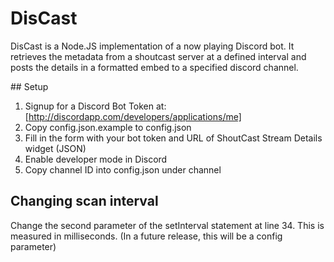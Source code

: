 # DisCast

DisCast is a Node.JS implementation of a now playing Discord bot. It retrieves the metadata from a shoutcast server at a defined interval and posts the details in a formatted embed to a specified discord channel. 

## Setup 

1. Signup for a Discord Bot Token at: [http://discordapp.com/developers/applications/me]
2. Copy config.json.example to config.json
3. Fill in the form with your bot token and URL of ShoutCast Stream Details widget (JSON) 
4. Enable developer mode in Discord
5. Copy channel ID into config.json under channel

## Changing scan interval

Change the second parameter of the setInterval statement at line 34. This is measured in milliseconds. 
(In a future release, this will be a config parameter)